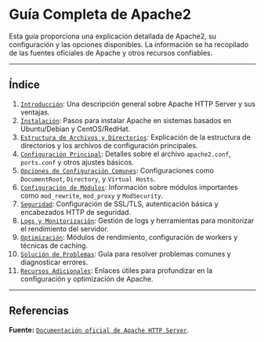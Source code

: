 # Guía Completa de Apache2

Esta guía proporciona una explicación detallada de Apache2, su configuración y las opciones disponibles. La información se ha recopilado de las fuentes oficiales de Apache y otros recursos confiables.

---

## Índice

1. [`Introducción`](./introduccion.md): Una descripción general sobre Apache HTTP Server y sus ventajas.
2. [`Instalación`](./instalacion.md): Pasos para instalar Apache en sistemas basados en Ubuntu/Debian y CentOS/RedHat.
3. [`Estructura de Archivos y Directorios`](./estructura_archivos.md): Explicación de la estructura de directorios y los archivos de configuración principales.
4. [`Configuración Principal`](./configuracion_principal.md): Detalles sobre el archivo `apache2.conf`, `ports.conf` y otros ajustes básicos.
5. [`Opciones de Configuración Comunes`](./opciones_comunes.md): Configuraciones como `DocumentRoot`, `Directory`, y `Virtual Hosts`.
6. [`Configuración de Módulos`](./configuracion_modulos.md): Información sobre módulos importantes como `mod_rewrite`, `mod_proxy` y `ModSecurity`.
7. [`Seguridad`](./seguridad.md): Configuración de SSL/TLS, autenticación básica y encabezados HTTP de seguridad.
8. [`Logs y Monitorización`](./logs_monitorizacion.md): Gestión de logs y herramientas para monitorizar el rendimiento del servidor.
9. [`Optimización`](./optimizacion.md): Módulos de rendimiento, configuración de workers y técnicas de caching.
10. [`Solución de Problemas`](./solucion_problemas.md): Guía para resolver problemas comunes y diagnosticar errores.
11. [`Recursos Adicionales`](./recursos_adicionales.md): Enlaces útiles para profundizar en la configuración y optimización de Apache.

---

## Referencias

**Fuente:** [`Documentación oficial de Apache HTTP Server`](https://httpd.apache.org/docs/).
